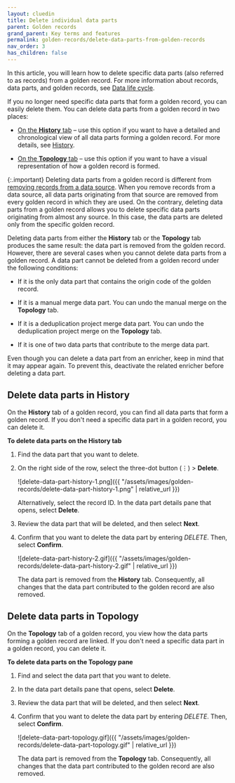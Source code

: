 ```yaml
---
layout: cluedin
title: Delete individual data parts
parent: Golden records
grand_parent: Key terms and features
permalink: golden-records/delete-data-parts-from-golden-records
nav_order: 3
has_children: false
---
```


In this article, you will learn how to delete specific data parts (also referred to as records) from a golden record. For more information about records, data parts, and golden records, see [Data life cycle](/key-terms-and-features/data-life-cycle).

If you no longer need specific data parts that form a golden record, you can easily delete them. You can delete data parts from a golden record in two places:

- [On the **History** tab](#delete-data-parts-in-history) – use this option if you want to have a detailed and chronological view of all data parts forming a golden record. For more details, see [History](/key-terms-and-features/golden-records/history).

- [On the **Topology** tab](#delete-data-parts-in-topology) – use this option if you want to have a visual representation of how a golden record is formed.

{:.important}
Deleting data parts from a golden record is different from [removing records from a data source](/integration/additional-operations-on-records/remove-records). When you remove records from a data source, all data parts originating from that source are removed from every golden record in which they are used. On the contrary, deleting data parts from a golden record allows you to delete specific data parts originating from almost any source. In this case, the data parts are deleted only from the specific golden record.

Deleting data parts from either the **History** tab or the **Topology** tab produces the same result: the data part is removed from the golden record. However, there are several cases when you cannot delete data parts from a golden record. A data part cannot be deleted from a golden record under the following conditions:

- If it is the only data part that contains the origin code of the golden record.

- If it is a manual merge data part. You can undo the manual merge on the **Topology** tab.

- If it is a deduplication project merge data part. You can undo the deduplication project merge on the **Topology** tab.

- If it is one of two data parts that contribute to the merge data part.

Even though you can delete a data part from an enricher, keep in mind that it may appear again. To prevent this, deactivate the related enricher before deleting a data part.

## Delete data parts in History

On the **History** tab of a golden record, you can find all data parts that form a golden record. If you don't need a specific data part in a golden record, you can delete it.

**To delete data parts on the History tab**

1. Find the data part that you want to delete.

1. On the right side of the row, select the three-dot button (⋮) > **Delete**.

    ![delete-data-part-history-1.png]({{ "/assets/images/golden-records/delete-data-part-history-1.png" | relative_url }})

    Alternatively, select the record ID. In the data part details pane that opens, select **Delete**.

1. Review the data part that will be deleted, and then select **Next**.

1. Confirm that you want to delete the data part by entering _DELETE_. Then, select **Confirm**.

    ![delete-data-part-history-2.gif]({{ "/assets/images/golden-records/delete-data-part-history-2.gif" | relative_url }})

    The data part is removed from the **History** tab. Consequently, all changes that the data part contributed to the golden record are also removed.

## Delete data parts in Topology

On the **Topology** tab of a golden record, you view how the data parts forming a golden record are linked. If you don't need a specific data part in a golden record, you can delete it.

**To delete data parts on the Topology pane**

1. Find and select the data part that you want to delete.

1. In the data part details pane that opens, select **Delete**.

1. Review the data part that will be deleted, and then select **Next**.

1. Confirm that you want to delete the data part by entering _DELETE_. Then, select **Confirm**.

    ![delete-data-part-topology.gif]({{ "/assets/images/golden-records/delete-data-part-topology.gif" | relative_url }})

    The data part is removed from the **Topology** tab. Consequently, all changes that the data part contributed to the golden record are also removed.
